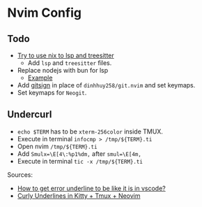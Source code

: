 # Nvim Config

## Todo

- [Try to use nix to lsp and treesitter](https://github.com/Kidsan/nixos-config/tree/main/home/programs/neovim)
  - Add `lsp` and `treesitter` files.
- Replace nodejs with bun for lsp
  - [Example](https://github.com/letieu/nvim-config/commit/237a314d06f87c528582d6da50d84ecac0fa7b27)
- Add [gitsign](https://github.com/lewis6991/gitsigns.nvim) in place of `dinhhuy258/git.nvim` and set keymaps.
- Set keymaps for `Neogit`.

## Undercurl

- `echo $TERM` has to be `xterm-256color` inside TMUX.
- Execute in terminal `infocmp > /tmp/${TERM}.ti`
- Open nvim `/tmp/${TERM}.ti`
- Add `Smulx=\E[4\:%p1%dm,` after `smul=\E[4m,`
- Execute in terminal `tic -x /tmp/${TERM}.ti`

Sources:

- [How to get error underline to be like it is in vscode?](https://www.reddit.com/r/neovim/comments/11xsz20/comment/jd8cwvt/)
- [Curly Underlines in Kitty + Tmux + Neovim](https://evantravers.com/articles/2021/02/05/curly-underlines-in-kitty-tmux-neovim/)
